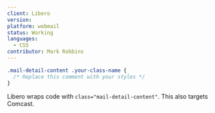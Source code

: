 ```yaml
---
client: Libero
version:
platform: webmail
status: Working
languages:
  - CSS
contributor: Mark Robbins
---
```


```css
.mail-detail-content .your-class-name {
  /* Replace this comment with your styles */
}
```

Libero wraps code with `class="mail-detail-content"`. This also targets Comcast.
